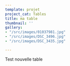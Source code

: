 ```yaml
---
template: projet
project_cat: Tables
title: ma table
thumbnail: ''
gallery:
- "/src/images/01037981.jpg"
- "/src/images/DSC_3496.jpg"
- "/src/images/DSC_3435.jpg"

---
```

Test nouvelle table